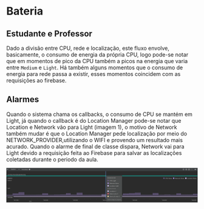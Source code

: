 # Bateria

## Estudante e Professor

Dado a divisão entre CPU, rede e localização, este fluxo envolve, basicamente, o consumo de energia
da própria CPU, logo pode-se notar que em momentos de pico da CPU também a picos na energia que varia
entre `Medium` e `Light`. Há também alguns momentos que o consumo de energia para rede passa a existir,
esses momentos coincidem com as requisições ao firebase.

## Alarmes

Quando o sistema chama os callbacks, o consumo de CPU se mantém em Light, já quando o callback é do
Location Manager pode-se notar que Location e Network vão para Light (imagem 1), o motivo de Network
também mudar é que o Location Manager pede localização por meio do NETWORK_PROVIDER,utilizando o WIFI
e provendo um resultado mais acurado. Quando o alarme de final de classe dispara, Network vai para
Light devido a requisição feita ao Firebase para salvar as localizações coletadas durante o periodo
da aula.

![Image 1](/attachments/alarm_bateria_location.png)